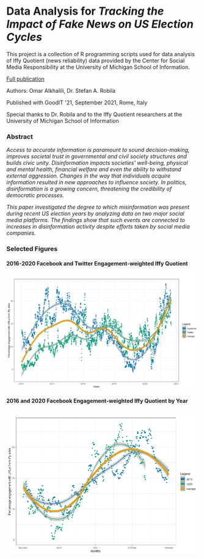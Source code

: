 <h1>Data Analysis for <em>Tracking the Impact of Fake News on US Election Cycles</em></h1>

<p>This project is a collection of R programming scripts used for data analysis of Iffy Quotient (news reliability) data provided by the Center for Social Media Responsibility at the University of
Michigan School of Information.</p>

<a href="https://doi.org/10.1145/3462203.3475920">Full publication</a>

<p>Authors: Omar Alkhalili, Dr. Stefan A. Robila</p>

<p>Published with GoodIT '21, September 2021, Rome, Italy</p>

<p>Special thanks to Dr. Robila and to the Iffy Quotient researchers at the University of Michigan School of Information</p>

<h3>Abstract</h3>

<p><em>Access to accurate information is paramount to sound decision-making, improves societal trust in governmental and civil society structures and builds civic unity. Disinformation impacts societies' well-being, physical and mental health, financial welfare and even the ability to withstand external aggression. Changes in the way that individuals acquire information resulted in new approaches to influence society. In politics, disinformation is a growing concern, threatening the credibility of democratic processes.</em></p>

<p><em>This paper investigated the degree to which misinformation was present during recent US election years by analyzing data on two major social media platforms. The findings show that such events are connected to increases in disinformation activity despite efforts taken by social media companies.</em></p>

<h3>Selected Figures</h3>

<h4>2016-2020 Facebook and Twitter Engagement-weighted Iffy Quotient</h4>

<img src="./2016-2020-facebook-and-twitter-engagement-weighted-iffy-quotient.png"/>

<h4>2016 and 2020 Facebook Engagement-weighted Iffy Quotient by Year</h4>

<img src="./2016-and-2020-facebook-engagement-weighted-iffy-quotient-by-year.png"/>
